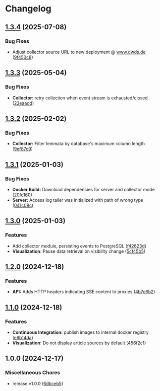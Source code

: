 # Changelog

## [1.3.4](https://github.com/zentrum-lexikographie/dwds-livestream/compare/v1.3.3...v1.3.4) (2025-07-08)


### Bug Fixes

* Adjust collector source URL to new deployment @ www.dwds.de ([9f450c8](https://github.com/zentrum-lexikographie/dwds-livestream/commit/9f450c8a1737d5fafec71761119df56c79ef84f4))

## [1.3.3](https://github.com/zentrum-lexikographie/dwds-livestream/compare/v1.3.2...v1.3.3) (2025-05-04)


### Bug Fixes

* **Collector:** retry collection when event stream is exhausted/closed ([22eaadd](https://github.com/zentrum-lexikographie/dwds-livestream/commit/22eaaddf822499e719d41beb3745ad8c270ba0ec))

## [1.3.2](https://github.com/zentrum-lexikographie/dwds-livestream/compare/v1.3.1...v1.3.2) (2025-02-02)


### Bug Fixes

* **Collector:** Filter lemmata by database's maximum column length ([9ef87c9](https://github.com/zentrum-lexikographie/dwds-livestream/commit/9ef87c98f5863d54eda67c13183dcd73a76e7211))

## [1.3.1](https://github.com/zentrum-lexikographie/dwds-livestream/compare/v1.3.0...v1.3.1) (2025-01-03)


### Bug Fixes

* **Docker Build:** Download dependencies for server and collector mode ([20fc160](https://github.com/zentrum-lexikographie/dwds-livestream/commit/20fc160fdba1014f28f261d35311af03d0b91c23))
* **Server:** Access log tailer was initialized with path of wrong type ([041c08c](https://github.com/zentrum-lexikographie/dwds-livestream/commit/041c08c2a80a4b062af41c7821db15efb6184b57))

## [1.3.0](https://github.com/zentrum-lexikographie/dwds-livestream/compare/v1.2.0...v1.3.0) (2025-01-03)


### Features

* Add collector module, persisting events to PostgreSQL ([f42623d](https://github.com/zentrum-lexikographie/dwds-livestream/commit/f42623d438acccfd9fb818c3c3364d7ea0eb975e))
* **Visualization:** Pause data retrieval on visibility change ([5cf45b5](https://github.com/zentrum-lexikographie/dwds-livestream/commit/5cf45b59d9acc4dc68c1479e9478fd3b94490adf))

## [1.2.0](https://github.com/zentrum-lexikographie/dwds-livestream/compare/v1.1.0...v1.2.0) (2024-12-18)


### Features

* **API:** Adds HTTP headers indicating SSE content to proxies ([4b7c6b2](https://github.com/zentrum-lexikographie/dwds-livestream/commit/4b7c6b278faeff351dff754a61dc5d231eac6517))

## [1.1.0](https://github.com/zentrum-lexikographie/dwds-livestream/compare/v1.0.0...v1.1.0) (2024-12-18)


### Features

* **Continuous Integration:** publish images to internal docker registry ([e9b14da](https://github.com/zentrum-lexikographie/dwds-livestream/commit/e9b14dae4d984a438a9d7dcf1214cd58c98fb6c2))
* **Visualization:** Do not display article sources by default ([456f2c1](https://github.com/zentrum-lexikographie/dwds-livestream/commit/456f2c1628e2fd048c08d8922921b0ac9e2cb07c))

## 1.0.0 (2024-12-17)


### Miscellaneous Chores

* release v1.0.0 ([6dbceb5](https://github.com/zentrum-lexikographie/dwds-livestream/commit/6dbceb5ecd753ac6283b75fea1059da9e21f35f0))
